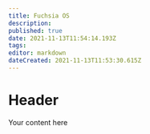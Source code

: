 ```yaml
---
title: Fuchsia OS
description: 
published: true
date: 2021-11-13T11:54:14.193Z
tags: 
editor: markdown
dateCreated: 2021-11-13T11:53:30.615Z
---
```


# Header
Your content here